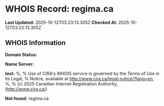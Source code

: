 # WHOIS Record: regima.ca

**Last Updated:** 2025-10-12T03:23:13.305Z
**Checked At:** 2025-10-12T03:23:13.305Z

## WHOIS Information

**Domain Status:** 

**Name Server:** 

**text:** %, % Use of CIRA's WHOIS service is governed by the Terms of Use in its Legal, % Notice, available at http://www.cira.ca/legal-notice/?lang=en, %, % (c) 2025 Canadian Internet Registration Authority, (http://www.cira.ca/)

**Not found:** regima.ca

